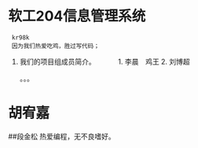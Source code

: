 # 软工204信息管理系统　

```
 kr98k 
 因为我们热爱吃鸡，胜过写代码；

```

1. 我们的项目组成员简介。
　　　1. 李晨　鸡王
     2. 刘博超　







    。。。
    
胡宥嘉
=======
##段金松
热爱编程，无不良嗜好。
